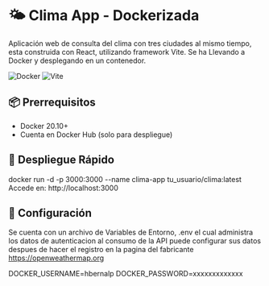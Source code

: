 # 🌤️ Clima App - Dockerizada

Aplicación web de consulta del clima con tres ciudades al mismo tiempo, esta construida con React, utilizando framework Vite.
Se ha Llevando a Docker y desplegando en un contenedor.

![Docker](https://img.shields.io/badge/Docker-✓-blue?logo=docker)
![Vite](https://img.shields.io/badge/Vite-✓-yellow?logo=vite)

## 📦 Prerrequisitos

- Docker 20.10+
- Cuenta en Docker Hub (solo para despliegue)

## 🚀 Despliegue Rápido


docker run -d -p 3000:3000 --name clima-app tu_usuario/clima:latest
Accede en: http://localhost:3000


## 🔧 Configuración
Se cuenta con un archivo de Variables de Entorno, .env el cual administra los datos de autenticacion al consumo de la API
puede configurar sus datos despues de hacer el registro en la pagina del fabricante https://openweathermap.org

DOCKER_USERNAME=hbernalp
DOCKER_PASSWORD=xxxxxxxxxxxxx








